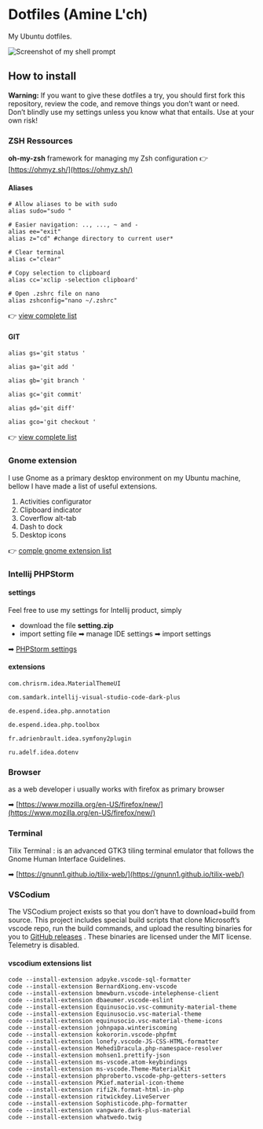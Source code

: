 # Dotfiles (Amine L'ch)

My Ubuntu dotfiles.

![Screenshot of my shell prompt](https://i.imgur.com/OzAMmz0.png)
## How to install

**Warning:** If you want to give these dotfiles a try, you should first fork this repository, review the code, and remove things you don’t want or need. Don’t blindly use my settings unless you know what that entails. Use at your own risk!


### ZSH Ressources 

**oh-my-zsh** framework for managing my Zsh configuration
👉 [https://ohmyz.sh/](https://ohmyz.sh/) 


#### Aliases 

	# Allow aliases to be with sudo
	alias sudo="sudo "	
	
	# Easier navigation: .., ..., ~ and -
	alias ee="exit"
	alias z="cd" #change directory to current user*
	
	# Clear terminal 
	alias c="clear"
	
	# Copy selection to clipboard
	alias cc='xclip -selection clipboard'
	
	# Open .zshrc file on nano 
	alias zshconfig="nano ~/.zshrc"
	
👉  [view complete list](https://github.com/aminelch/dotfiles/blob/master/zshrc/zshrc_aliases) 

#### GIT 


	alias gs='git status '

	alias ga='git add '

	alias gb='git branch '

	alias gc='git commit'

	alias gd='git diff'

	alias gco='git checkout '

👉  [view complete list](https://github.com/aminelch/dotfiles/blob/master/zshrc/git_aliases) 

### Gnome extension 

I use Gnome as a primary desktop environment on my Ubuntu machine, bellow I have made a list of useful extensions.

1. Activities configurator 
2. Clipboard indicator 
3. Coverflow alt-tab 
4. Dash to dock
5. Desktop icons

👉 [comple gnome extension list](https://github.com/aminelch/dotfiles/blob/master/gnome/extension_list.md) 
 
### Intellij PHPStorm 
 
#### settings

Feel free to use my settings for Intellij product, simply 

- download the file **setting.zip** 
- import setting  file ➡ manage IDE settings ➡ import settings 

➡ [PHPStorm settings](https://github.com/aminelch/dotfiles/blob/master/phpstorm/settings.zip) 

#### extensions 
 
	com.chrisrm.idea.MaterialThemeUI
	
	com.samdark.intellij-visual-studio-code-dark-plus
	
	de.espend.idea.php.annotation

	de.espend.idea.php.toolbox

	fr.adrienbrault.idea.symfony2plugin

	ru.adelf.idea.dotenv

### Browser 

as a web developer i usually works with firefox as primary browser

➡ [https://www.mozilla.org/en-US/firefox/new/](https://www.mozilla.org/en-US/firefox/new/) 

### Terminal 

Tilix Terminal : is an advanced GTK3 tiling terminal emulator that follows the Gnome Human Interface Guidelines. 

➡ [https://gnunn1.github.io/tilix-web/](https://gnunn1.github.io/tilix-web/) 

### VSCodium 

The VSCodium project exists so that you don’t have to download+build from source. This project includes special build scripts that clone Microsoft’s vscode repo, run the build commands, and upload the resulting binaries for you to [GitHub releases](https://github.com/VSCodium/vscodium/releases) . These binaries are licensed under the MIT license. Telemetry is disabled.

#### vscodium extensions list 

	code --install-extension adpyke.vscode-sql-formatter
	code --install-extension BernardXiong.env-vscode
	code --install-extension bmewburn.vscode-intelephense-client
	code --install-extension dbaeumer.vscode-eslint
	code --install-extension Equinusocio.vsc-community-material-theme
	code --install-extension Equinusocio.vsc-material-theme
	code --install-extension equinusocio.vsc-material-theme-icons
	code --install-extension johnpapa.winteriscoming
	code --install-extension kokororin.vscode-phpfmt
	code --install-extension lonefy.vscode-JS-CSS-HTML-formatter
	code --install-extension MehediDracula.php-namespace-resolver
	code --install-extension mohsen1.prettify-json
	code --install-extension ms-vscode.atom-keybindings
	code --install-extension ms-vscode.Theme-MaterialKit
	code --install-extension phproberto.vscode-php-getters-setters
	code --install-extension PKief.material-icon-theme
	code --install-extension rifi2k.format-html-in-php
	code --install-extension ritwickdey.LiveServer
	code --install-extension Sophisticode.php-formatter
	code --install-extension vangware.dark-plus-material
	code --install-extension whatwedo.twig
	
